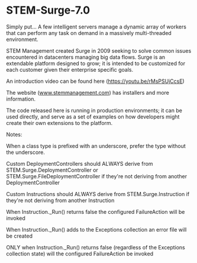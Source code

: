 # STEM-Surge-7.0

Simply put... A few intelligent servers manage a dynamic array of workers that can perform any task on demand in a massively multi-threaded environment.

STEM Management created Surge in 2009 seeking to solve common issues encountered in datacenters managing big data flows. Surge is an extendable platform designed to grow; it is intended to be customized for each customer given their enterprise specific goals.

An introduction video can be found here (https://youtu.be/rMsPSUjCcsE) 

The website (www.stemmanagement.com) has installers and more information.

The code released here is running in production environments; it can be used directly, and serve as a set of examples on how developers might create their own extensions to the platform.

Notes:

When a class type is prefixed with an underscore, prefer the type without the underscore.

Custom DeploymentControllers should ALWAYS derive from STEM.Surge.DeploymentController or STEM.Surge.FileDeploymentController if they're not deriving from another DeploymentController

Custom Instructions should ALWAYS derive from STEM.Surge.Instruction if they're not deriving from another Instruction

When Instruction._Run() returns false the configured FailureAction will be invoked

When Instruction._Run() adds to the Exceptions collection an error file will be created

  ONLY when Instruction._Run() returns false (regardless of the Exceptions collection state) will the configured FailureAction be invoked
